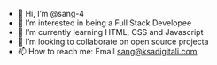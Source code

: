 - 👋 Hi, I’m @sang-4
- 👀 I’m interested in being a Full Stack Developee
- 🌱 I’m currently learning HTML, CSS and Javascript 
- 💞️ I’m looking to collaborate on open source projecta
- 📫 How to reach me: Email sang@ksadigitali.com

<!---
sang-4/sang-4 is a ✨ special ✨ repository because its `README.md` (this file) appears on your GitHub profile.
You can click the Preview link to take a look at your changes.
--->
